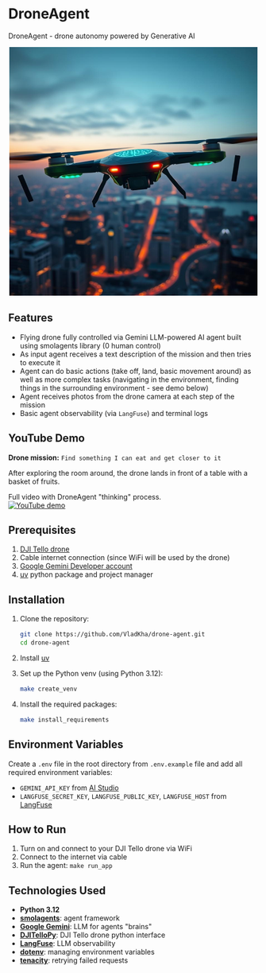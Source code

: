 # DroneAgent
DroneAgent - drone autonomy powered by Generative AI

<div align="center">
   <img src="drone_agent.jpg" alt="Description" width="500" height="500">
</div>

## Features

- Flying drone fully controlled via Gemini LLM-powered AI agent built using smolagents library (0 human control)
- As input agent receives a text description of the mission and then tries to execute it
- Agent can do basic actions (take off, land, basic movement around) as well as more complex tasks (navigating in the environment, finding things in the surrounding environment - see demo below)
- Agent receives photos from the drone camera at each step of the mission
- Basic agent observability (via `LangFuse`) and terminal logs

## YouTube Demo
**Drone mission:** `Find something I can eat and get closer to it`

After exploring the room around, the drone lands in front of a table with a basket of fruits.

Full video with DroneAgent "thinking" process.   
[![YouTube demo](https://img.youtube.com/vi/YPV-6XslETc/0.jpg)](https://www.youtube.com/watch?v=YPV-6XslETc)

## Prerequisites
1. [DJI Tello drone](https://store.dji.com/product/tello/)
2. Cable internet connection (since WiFi will be used by the drone)
3. [Google Gemini Developer account](https://ai.google.dev/)
4. [uv](https://docs.astral.sh/uv/) python package and project manager

## Installation

1. Clone the repository:
   ```bash
   git clone https://github.com/VladKha/drone-agent.git
   cd drone-agent
   ```
2. Install [uv](https://docs.astral.sh/uv/getting-started/installation/)

3. Set up the Python venv (using Python 3.12):
   ```bash
   make create_venv
   ```

4. Install the required packages:
   ```bash
   make install_requirements
   ```

## Environment Variables

Create a `.env` file in the root directory from `.env.example` file 
and add all required environment variables:
- `GEMINI_API_KEY` from [AI Studio](https://ai.google.dev/gemini-api/docs/api-key)
- `LANGFUSE_SECRET_KEY`, `LANGFUSE_PUBLIC_KEY`, `LANGFUSE_HOST` from [LangFuse](https://langfuse.com/docs/get-started)

## How to Run

1. Turn on and connect to your DJI Tello drone via WiFi
2. Connect to the internet via cable
3. Run the agent: `make run_app`

## Technologies Used

- **Python 3.12**
- **[smolagents](https://github.com/huggingface/smolagents)**: agent framework
- **[Google Gemini](https://ai.google.dev)**: LLM for agents "brains"
- **[DJITelloPy](https://github.com/damiafuentes/DJITelloPy)**: DJI Tello drone python interface
- **[LangFuse](https://github.com/langfuse/langfuse)**: LLM observability
- **[dotenv](https://github.com/theskumar/python-dotenv)**: managing environment variables
- **[tenacity](https://github.com/jd/tenacity)**: retrying failed requests
